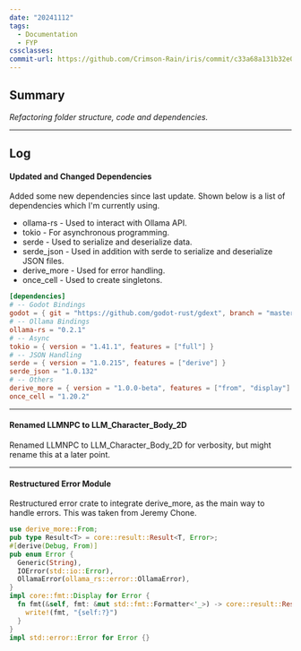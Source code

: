 ```yaml
---
date: "20241112"
tags:
  - Documentation
  - FYP
cssclasses: 
commit-url: https://github.com/Crimson-Rain/iris/commit/c33a68a131b32e0c60b78a948026c3824be69daa
---
```

## Summary  
*Refactoring folder structure, code and dependencies.*

---
## Log
#### Updated and Changed Dependencies

Added some new dependencies since last update. Shown below is a list of dependencies which I'm currently using.

- ollama-rs - Used to interact with Ollama API.
- tokio - For asynchronous programming.
- serde - Used to serialize and deserialize data.
- serde_json -  Used in addition with serde to serialize and deserialize JSON files.
- derive_more - Used for error handling.
- once_cell - Used to create singletons.

```toml
[dependencies]
# -- Godot Bindings
godot = { git = "https://github.com/godot-rust/gdext", branch = "master" }
# -- Ollama Bindings
ollama-rs = "0.2.1"
# -- Async
tokio = { version = "1.41.1", features = ["full"] }
# -- JSON Handling
serde = { version = "1.0.215", features = ["derive"] }
serde_json = "1.0.132"
# -- Others
derive_more = { version = "1.0.0-beta", features = ["from", "display"] }
once_cell = "1.20.2"
```
---

#### Renamed LLMNPC to LLM_Character_Body_2D
Renamed LLMNPC to LLM_Character_Body_2D for verbosity, but might rename this at a later point.

---

#### Restructured Error Module
Restructured error crate to integrate derive_more, as the main way to handle errors. This was taken from Jeremy Chone.

```rust
use derive_more::From;
pub type Result<T> = core::result::Result<T, Error>;
#[derive(Debug, From)]
pub enum Error {
  Generic(String),
  IOError(std::io::Error),
  OllamaError(ollama_rs::error::OllamaError),
}
impl core::fmt::Display for Error {
  fn fmt(&self, fmt: &mut std::fmt::Formatter<'_>) -> core::result::Result<(), core::fmt::Error> {
    write!(fmt, "{self:?}")
  }
}
impl std::error::Error for Error {}
```
